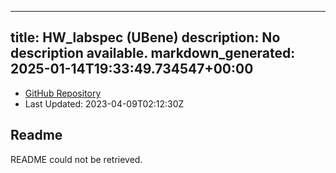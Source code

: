 
---
title: HW_labspec (UBene)
description: No description available.
markdown_generated: 2025-01-14T19:33:49.734547+00:00
---
- [GitHub Repository](https://github.com/UBene/HW_labspec)
- Last Updated: 2023-04-09T02:12:30Z
## Readme
README could not be retrieved.
